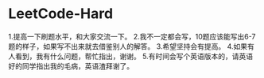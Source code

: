 # LeetCode-Hard
1.提高一下刷题水平，和大家交流一下。
2.我不一定都会写，10题应该能写出6-7题的样子，如果写不出来就去借鉴别人的解答。
3.希望坚持会有提高。
4.如果有人看到，我有什么问题，帮忙指出，谢谢。
5.有时间会写个英语版本的，请英语好的同学指出我的毛病，英语渣拜谢了。

